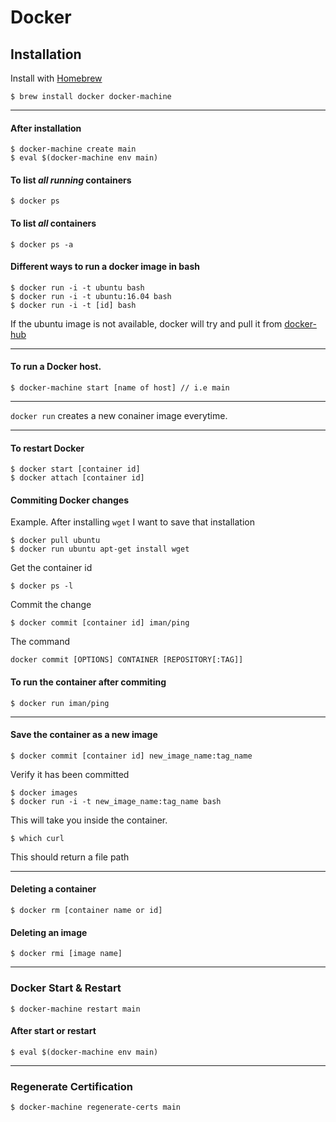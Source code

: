 # Docker

## Installation
Install with [Homebrew](https://brew.sh/)
```
$ brew install docker docker-machine
```
--- 
#### After installation
```
$ docker-machine create main
$ eval $(docker-machine env main)
```
#### To list **_all running_** containers
```
$ docker ps
```
#### To list **_all_** containers
```
$ docker ps -a
```

#### Different ways to run a docker image in bash
```
$ docker run -i -t ubuntu bash
$ docker run -i -t ubuntu:16.04 bash
$ docker run -i -t [id] bash
```
If the ubuntu image is not available, docker will try and pull it from [docker-hub](https://hub.docker.com/)

---

#### To run a Docker host.
```
$ docker-machine start [name of host] // i.e main
```
---
`docker run` creates a new conainer image everytime.

---

#### To restart Docker
```
$ docker start [container id]
$ docker attach [container id]
```

#### Commiting Docker changes
Example. After installing `wget` I want to save that installation
```
$ docker pull ubuntu
$ docker run ubuntu apt-get install wget
```
Get the container id
```
$ docker ps -l
```
Commit the change
```
$ docker commit [container id] iman/ping
```
The command
```
docker commit [OPTIONS] CONTAINER [REPOSITORY[:TAG]]
```
#### To run the container after commiting
```
$ docker run iman/ping
```
---
#### Save the container as a new image
```
$ docker commit [container id] new_image_name:tag_name
```
Verify it has been committed
```
$ docker images
$ docker run -i -t new_image_name:tag_name bash
```
This will take you inside the container.
```
$ which curl
```
This should return a file path

---
#### Deleting a container
```
$ docker rm [container name or id]
```
#### Deleting an image
```
$ docker rmi [image name]
```

---
### Docker Start & Restart
```
$ docker-machine restart main
```
#### After start or restart
```
$ eval $(docker-machine env main)
```
---
### Regenerate Certification
```
$ docker-machine regenerate-certs main
```
